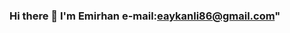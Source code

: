 ### Hi there 👋 I'm Emirhan  e-mail:eaykanli86@gmail.com"

<!--
**Emirhan6/Emirhan6** is a ✨ _special_ ✨ repository because its `README.md` (this file) appears on your GitHub profile.

Contact with me via these platforms! 

 
-->
